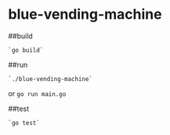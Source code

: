 # blue-vending-machine

##build

    `go build`

##run

    `./blue-vending-machine`
or
    `go run main.go`

##test

    `go test`
